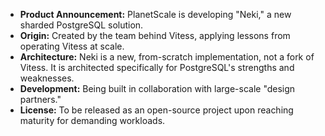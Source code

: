 *   **Product Announcement:** PlanetScale is developing "Neki," a new sharded PostgreSQL solution.
*   **Origin:** Created by the team behind Vitess, applying lessons from operating Vitess at scale.
*   **Architecture:** Neki is a new, from-scratch implementation, not a fork of Vitess. It is architected specifically for PostgreSQL's strengths and weaknesses.
*   **Development:** Being built in collaboration with large-scale "design partners."
*   **License:** To be released as an open-source project upon reaching maturity for demanding workloads.
